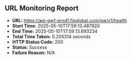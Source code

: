 ## URL Monitoring Report

- **URL:** https://api-gw1-prod1.fisglobal.com/gw/v1/health
- **Start Time:** 2025-05-10T17:59:13.487920
- **End Time:** 2025-05-10T17:59:13.693234
- **Total Time Taken:** 0.205314 seconds
- **HTTP Status Code:** 200
- **Status:** Success
- **Failure Reason:** N/A
